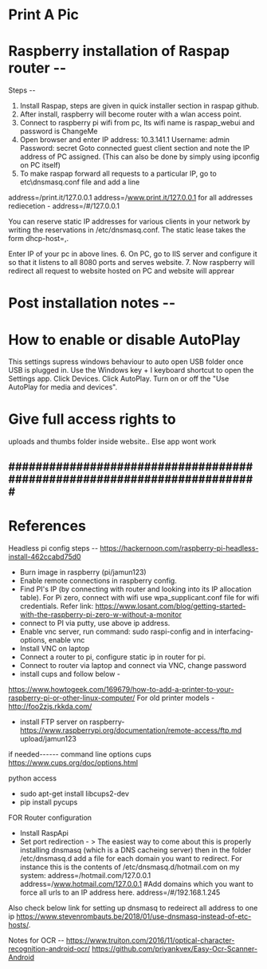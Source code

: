 # Print A Pic 

# Raspberry installation of Raspap router --
Steps --
1. Install Raspap, steps are given in quick installer section in raspap github.
2. After install, raspberry will become router with a wlan access point.
3. Connect to raspberry pi wifi from pc, Its wifi name is raspap_webui and password is ChangeMe
4. Open browser and enter IP address: 10.3.141.1
Username: admin
Password: secret
Goto connected guest client section and note the IP address of PC assigned. (This can also be done by simply using ipconfig on PC itself)
5. To make raspap forward all requests to a particular IP, go to etc\dnsmasq.conf file and add a line 

address=/print.it/127.0.0.1
address=/www.print.it/127.0.0.1
for all addresses rediecetion -
address=/#/127.0.0.1

You can reserve static IP addresses for various clients in your network by writing the reservations in /etc/dnsmasq.conf. The static lease takes the form dhcp-host=<mac address>,<ip address>.

Enter IP of your pc in above lines.
6. On PC, go to IIS server and configure it so that it listens to all 8080 ports and serves website.
7. Now raspberry will redirect all request to website hosted on PC and website will apprear
  


# Post installation notes -- 

# How to enable or disable AutoPlay
This settings supress windows behaviour to auto open USB folder once USB is plugged in.
Use the Windows key + I keyboard shortcut to open the Settings app.
Click Devices.
Click AutoPlay.
Turn on or off the "Use AutoPlay for media and devices".

# Give full access rights to
uploads and thumbs folder inside website.. Else app wont work



#########################################################################
------------------------------------------------------------------------------------------------------------
# References

Headless pi config steps --
https://hackernoon.com/raspberry-pi-headless-install-462ccabd75d0

- Burn image in raspberry (pi/jamun123)
- Enable remote connections in raspberry config.
- Find PI's IP (by connecting with router and looking into its IP allocation table). For Pi zero, connect with wifi use wpa_supplicant.conf file for wifi credentials. Refer link: https://www.losant.com/blog/getting-started-with-the-raspberry-pi-zero-w-without-a-monitor
- connect to PI via putty, use above ip address.
- Enable vnc server, run command: sudo raspi-config and in interfacing-options, enable vnc
- Install VNC on laptop
- Connect a router to pi, configure static ip in router for pi.
- Connect to router via laptop and connect via VNC, change password
- install cups and follow below -

https://www.howtogeek.com/169679/how-to-add-a-printer-to-your-raspberry-pi-or-other-linux-computer/
For old printer models - http://foo2zjs.rkkda.com/

- install FTP server on raspberry-
https://www.raspberrypi.org/documentation/remote-access/ftp.md
upload/jamun123

if needed------
command line options cups
https://www.cups.org/doc/options.html

python access
- sudo apt-get install libcups2-dev
- pip install pycups

FOR Router configuration
- Install RaspApi
- Set port redirection - > 
The easiest way to come about this is properly installing dnsmasq (which is a DNS cacheing server) then in the folder /etc/dnsmasq.d add a file for each domain you want to redirect.
For instance this is the contents of /etc/dnsmasq.d/hotmail.com on my system:
address=/hotmail.com/127.0.0.1
address=/www.hotmail.com/127.0.0.1
#Add domains which you want to force all urls to an IP address here.
address=/#/192.168.1.245

Also check below link for setting up dnsmasq to redeirect all address to one ip
https://www.stevenrombauts.be/2018/01/use-dnsmasq-instead-of-etc-hosts/.

Notes for OCR --
https://www.truiton.com/2016/11/optical-character-recognition-android-ocr/
https://github.com/priyankvex/Easy-Ocr-Scanner-Android
